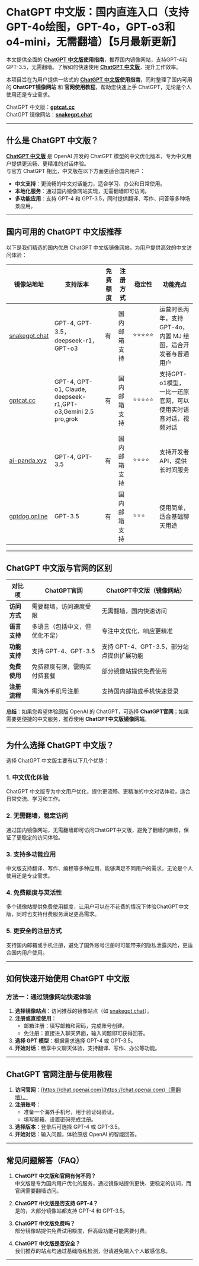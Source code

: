 # ChatGPT 中文版：国内直连入口（支持GPT-4o绘图，GPT-4o，GPT-o3和o4-mini，无需翻墙）【5月最新更新】
 

本文提供全面的 **[ChatGPT 中文版](https://snakegpt.chat)使用指南**，推荐国内镜像网站，支持GPT-4和GPT-3.5，无需翻墙。了解如何快速使用 **[ChatGPT 中文版](https://snakegpt.chat)**，提升工作效率。 

本项目旨在为用户提供一站式的 **[ChatGPT 中文版](https://snakegpt.chat)使用指南**，同时整理了国内可用的 **ChatGPT镜像网站** 和 **官网使用教程**，帮助您快速上手 ChatGPT，无论是个人使用还是专业需求。

ChatGPT 中文版：**[gptcat.cc](https://gptcat.cc)**   
ChatGPT 镜像网站：**[snakegpt.chat](https://snakegpt.chat)**

---

## 什么是 ChatGPT 中文版？

**[ChatGPT 中文版](https://snakegpt.chat)** 是 OpenAI 开发的 ChatGPT 模型的中文优化版本，专为中文用户提供更流畅、更精准的对话体验。  
与官方 ChatGPT 相比，中文版在以下方面更适合国内用户： 

- **中文支持**：更流畅的中文对话能力，适合学习、办公和日常使用。
- **本地化服务**：通过国内镜像网站实现，无需翻墙即可访问。
- **多功能应用**：支持 GPT-4 和 GPT-3.5，同时提供翻译、写作、问答等多种场景应用。

---

## 国内可用的 ChatGPT 中文版推荐

以下是我们精选的国内优质 ChatGPT 中文版镜像网站，为用户提供高效的中文访问体验：

| **镜像站地址**       | **支持版本**         | **免费额度** | **注册方式**         | **稳定性** | **功能亮点**                                  |
|----------------------|---------------------|--------------|---------------------|------------|---------------------------------------------|
| [snakegpt.chat](https://snakegpt.chat)   | GPT-4, GPT-3.5，deepseek-r1，GPT-o3 | 有              | 国内邮箱支持        | ⭐⭐⭐⭐⭐    | 运营时长两年，支持 GPT-4o，内置 MJ 绘图，适合开发者与普通用户 |
| [gptcat.cc](https://gptcat.cc)         | GPT-4, GPT-o1, Claude, deepseek-r1,GPT-o3,Gemini 2.5 pro,grok  | 有              | 国内邮箱支持        | ⭐⭐⭐⭐⭐    | 支持GPT-o1模型，一比一还原官网，可以使用实时语音对话，视频对话         |
| [ai-panda.xyz](https://ai-panda.xyz/) | GPT-4, GPT-3.5 | 有              | 国内邮箱支持        | ⭐⭐⭐⭐     | 支持开发者 API，提供长时间服务                 |
| [gptdog.online](https://gptdog.online)   | GPT-3.5        | 有              | 国内邮箱支持        | ⭐⭐⭐      | 使用简单，适合基础聊天用途                     |

---

## ChatGPT 中文版与官网的区别

| **对比项**       | **ChatGPT官网**              | **ChatGPT中文版（镜像网站）**  |
|------------------|-----------------------------|---------------------------------|
| **访问方式**     | 需要翻墙，访问速度受限         | 无需翻墙，国内快速访问          |
| **语言支持**     | 多语言（包括中文，但优化不足） | 专注中文优化，响应更精准        |
| **功能支持**     | 支持 GPT-4、GPT-3.5          | 支持 GPT-4、GPT-3.5，部分站点提供扩展功能 |
| **免费使用**     | 免费额度有限，需购买付费套餐   | 部分镜像站提供免费使用          |
| **注册流程**     | 需海外手机号注册              | 支持国内邮箱或手机快速登录              |

**总结**：如果您希望体验原版 OpenAI 的 ChatGPT，可选择 **ChatGPT官网**；如果需要更便捷的中文服务，推荐使用 **ChatGPT中文版镜像网站**。


---

## 为什么选择 ChatGPT 中文版？

选择 ChatGPT 中文版主要有以下几个优势：

### 1. 中文优化体验
ChatGPT 中文版专为中文用户优化，提供更流畅、更精准的中文对话体验，适合日常交流、学习和工作。

### 2. 无需翻墙，稳定访问
通过国内镜像网站，无需翻墙即可访问ChatGPT中文版，避免了翻墙的麻烦，保证了更稳定的访问体验。

### 3. 支持多功能应用
中文版支持翻译、写作、编程等多种应用，能够满足不同用户的需求，无论是个人使用还是专业需求。

### 4. 免费额度与灵活性
多个镜像站提供免费使用额度，让用户可以在不花费的情况下体验ChatGPT中文版，同时也支持付费服务满足更高需求。

### 5. 更安全的注册方式
支持国内邮箱或手机注册，避免了国外账号注册时可能带来的隐私泄露风险，更适合国内用户使用。

---

## 如何快速开始使用 ChatGPT 中文版

### **方法一：通过镜像网站快速体验**
1. **选择镜像站点**：访问推荐的镜像站点（如 [snakegpt.chat](https://snakegpt.chat)）。
2. **注册或直接使用**：
   - 邮箱注册：填写邮箱和密码，完成账号创建。
   - 免注册：直接进入聊天界面，输入问题即可获得回答。
3. **选择 GPT 模型**：根据需求选择 GPT-4 或 GPT-3.5。
4. **开始对话**：畅享中文聊天体验，支持翻译、写作、办公等功能。

---

## ChatGPT 官网注册与使用教程

1. **访问官网**：[https://chat.openai.com](https://chat.openai.com)（需翻墙）。
2. **注册账号**：
   - 准备一个海外手机号，用于验证码验证。
   - 填写邮箱，设置密码完成注册。
3. **选择版本**：登录后可选择 GPT-4 或 GPT-3.5。
4. **开始对话**：输入问题，体验原版 OpenAI 的智能回答。

---

## 常见问题解答（FAQ）

1. **ChatGPT 中文版和官网有何不同？**  
   中文版是专为国内用户优化的服务，通过镜像站提供更快、更稳定的访问，而官网需要翻墙访问。

2. **ChatGPT 中文版是否支持 GPT-4？**  
   是的，大部分镜像站都支持 GPT-4 和 GPT-3.5。

3. **ChatGPT 中文版免费吗？**  
   部分镜像站提供免费试用额度，但高级功能可能需要付费。

4. **ChatGPT 中文版是否安全？**  
   我们推荐的站点均通过基础隐私检测，但请避免输入个人敏感信息。

---
